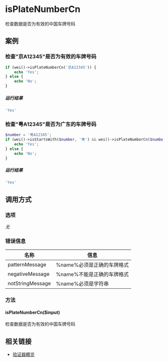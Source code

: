isPlateNumberCn
===============

检查数据是否为有效的中国车牌号码

案例
----

### 检查"京A12345"是否为有效的车牌号码

```php 
if (wei()->isPlateNumberCn('京A12345')) {
    echo 'Yes';
} else {
    echo 'No';
}
```

##### 运行结果

```php
'Yes'
```

### 检查"粤A12345"是否为广东的车牌号码

```php
$number = '粤A12345';
if (wei()->isStartsWith($number, '粤') && wei()->isPlateNumberCn($number)) {
    echo 'Yes';
} else {
    echo 'No';
}
```

##### 运行结果

```php
'Yes'
```

调用方式
--------

### 选项

*无*

### 错误信息

名称                   | 信息
-----------------------|------
patternMessage         | %name%必须是正确的车牌格式
negativeMessage        | %name%不能是正确的车牌格式
notStringMessage       | %name%必须是字符串

### 方法

#### isPlateNumberCn($input)
检查数据是否为有效的中国车牌号码

相关链接
--------

* [验证器概览](../book/validators.md)